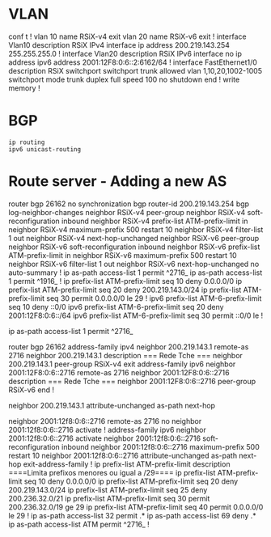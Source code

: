 
# VLAN

conf t
!
vlan 10
 name RSiX-v4
 exit
vlan 20
 name RSiX-v6
 exit
!
interface Vlan10
 description RSiX IPv4 interface
 ip address 200.219.143.254 255.255.255.0
!
interface Vlan20
 description RSiX IPv6 interface
 no ip address
 ipv6 address 2001:12F8:0:6::2:6162/64
!
interface FastEthernet1/0
 description RSiX
 switchport
 switchport trunk allowed vlan 1,10,20,1002-1005
 switchport mode trunk
 duplex full
 speed 100
 no shutdown
 end
!
write memory
!

# BGP

```
ip routing
ipv6 unicast-routing
```


# Route server - Adding a new AS

router bgp 26162
 no synchronization
 bgp router-id 200.219.143.254
 bgp log-neighbor-changes
 neighbor RSiX-v4 peer-group
 neighbor RSiX-v4 soft-reconfiguration inbound
 neighbor RSiX-v4 prefix-list ATM-prefix-limit in
 neighbor RSiX-v4 maximum-prefix 500 restart 10
 neighbor RSiX-v4 filter-list 1 out
 neighbor RSiX-v4 next-hop-unchanged
 neighbor RSiX-v6 peer-group
 neighbor RSiX-v6 soft-reconfiguration inbound
 neighbor RSiX-v6 prefix-list ATM-prefix-limit in
 neighbor RSiX-v6 maximum-prefix 500 restart 10
 neighbor RSiX-v6 filter-list 1 out
 neighbor RSiX-v6 next-hop-unchanged
 no auto-summary
!
ip as-path access-list 1 permit ^2716_
ip as-path access-list 1 permit ^1916_
!
ip prefix-list ATM-prefix-limit seq 10 deny 0.0.0.0/0
ip prefix-list ATM-prefix-limit seq 20 deny 200.219.143.0/24
ip prefix-list ATM-prefix-limit seq 30 permit 0.0.0.0/0 le 29
!
ipv6 prefix-list ATM-6-prefix-limit seq 10 deny ::0/0
ipv6 prefix-list ATM-6-prefix-limit seq 20 deny  2001:12F8:0:6::/64
ipv6 prefix-list ATM-6-prefix-limit seq 30 permit ::0/0 le 
!


ip as-path access-list 1 permit ^2716_

router bgp 26162
 address-family ipv4
  neighbor 200.219.143.1 remote-as 2716
  neighbor 200.219.143.1 description === Rede Tche ===
  neighbor 200.219.143.1 peer-group RSiX-v4
  exit
 address-family ipv6
  neighbor 2001:12F8:0:6::2716 remote-as 2716
  neighbor 2001:12F8:0:6::2716 description === Rede Tche ===
  neighbor 2001:12F8:0:6::2716 peer-group RSiX-v6
  end
!




 neighbor 200.219.143.1 attribute-unchanged as-path next-hop

 neighbor 2001:12f8:0:6::2716 remote-as 2716
 no neighbor 2001:12f8:0:6::2716 activate
!
 address-family ipv6
 neighbor 2001:12f8:0:6::2716 activate
 neighbor 2001:12f8:0:6::2716 soft-reconfiguration inbound
 neighbor 2001:12f8:0:6::2716 maximum-prefix 500 restart 10
 neighbor 2001:12f8:0:6::2716 attribute-unchanged as-path next-hop
  exit-address-family
!
ip prefix-list ATM-prefix-limit description ====Limita prefixos menores ou igual a /29====
ip prefix-list ATM-prefix-limit seq 10 deny 0.0.0.0/0
ip prefix-list ATM-prefix-limit seq 20 deny 200.219.143.0/24
ip prefix-list ATM-prefix-limit seq 25 deny 200.236.32.0/21
ip prefix-list ATM-prefix-limit seq 30 permit 200.236.32.0/19 ge 29
ip prefix-list ATM-prefix-limit seq 40 permit 0.0.0.0/0 le 29
!
ip as-path access-list 32 permit .*
ip as-path access-list 69 deny .*
ip as-path access-list ATM permit ^2716_
!
